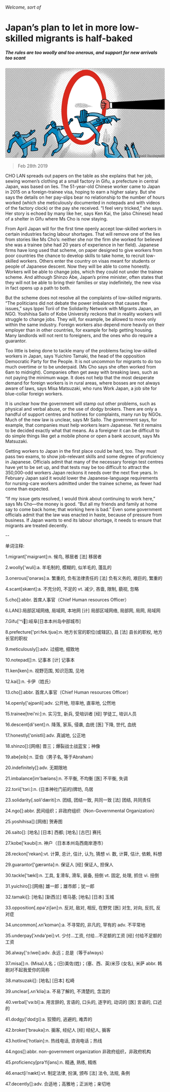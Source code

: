 ###### Welcome, sort of

# Japan’s plan to let in more low-skilled migrants is half-baked 

##### The rules are too woolly and too onerous, and support for new arrivals too scant 

![image](images/20190302_ASD002_0.jpg) 

> Feb 28th 2019 

CHO LAN spreads out papers on the table as she explains that her job, sewing women’s clothing at a small factory in Gifu, a prefecture in central Japan, was based on lies. The 51-year-old Chinese worker came to Japan in 2015 on a foreign-trainee visa, hoping to earn a higher salary. But she says the details on her pay-slips bear no relationship to the number of hours worked (which she meticulously documented in notepads and with videos of the factory clock) or the pay she received. “I feel very tricked,” she says. Her story is echoed by many like her, says Ken Kai, the (also Chinese) head of a shelter in Gifu where Ms Cho is now staying. 

From April Japan will for the first time openly accept low-skilled workers in certain industries facing labour shortages. That will remove one of the lies from stories like Ms Cho’s: neither she nor the firm she worked for believed she was a trainee (she had 20 years of experience in her field). Japanese firms have long used that scheme, on paper designed to give workers from poor countries the chance to develop skills to take home, to recruit low-skilled workers. Others enter the country on visas meant for students or people of Japanese descent. Now they will be able to come honestly. Workers will be able to change jobs, which they could not under the trainee scheme. And although Shinzo Abe, Japan’s prime minister, often states that they will not be able to bring their families or stay indefinitely, the new visa in fact opens up a path to both. 

But the scheme does not resolve all the complaints of low-skilled migrants. “The politicians did not debate the power imbalance that causes the issues,” says Ippei Torii of the Solidarity Network with Migrants Japan, an NGO. Yoshihisa Saito of Kobe University reckons that in reality workers will struggle to change jobs. They will, for example, be allowed to move only within the same industry. Foreign workers also depend more heavily on their employer than in other countries, for example for help getting housing. Many landlords will not rent to foreigners, and the ones who do require a guarantor. 

Too little is being done to tackle many of the problems facing low-skilled workers in Japan, says Yuichiro Tamaki, the head of the opposition Democratic Party for the People. It is not uncommon for migrants to do too much overtime or to be underpaid. (Ms Cho says she often worked from 6am to midnight). Companies often get away with breaking laws, such as not paying the minimum wage. It does not help that the most desperate demand for foreign workers is in rural areas, where bosses are not always aware of laws, says Misa Matsuzaki, who runs Work Japan, a job site for blue-collar foreign workers. 

It is unclear how the government will stamp out other problems, such as physical and verbal abuse, or the use of dodgy brokers. There are only a handful of support centres and hotlines for complaints, many run by NGOs. Much of the new law is unclear, says Mr Saito. The government says, for example, that companies must help workers learn Japanese. Yet it remains to be decided exactly what that means. As a foreigner it can be difficult to do simple things like get a mobile phone or open a bank account, says Ms Matsuzaki. 

Getting workers to Japan in the first place could be hard, too. They must pass two exams, to show job-relevant skills and some degree of proficiency in Japanese. Officials admit that many of the necessary foreign test centres have yet to be set up, and that tests may be too difficult to attract the 350,000-odd workers Japan reckons it needs over the next five years. In February Japan said it would lower the Japanese-language requirements for nursing-care workers admitted under the trainee scheme, as fewer had come than expected. 

“If my issue gets resolved, I would think about continuing to work here,” says Ms Cho—the money is good. “But all my friends and family at home say to come back home; that working here is bad.” Even some government officials admit that the law was enacted in haste, because of pressure from business. If Japan wants to end its labour shortage, it needs to ensure that migrants are treated decently. 

-- 

 单词注释:

1.migrant['maigrәnt]:n. 候鸟, 移居者 [法] 移居者 

2.woolly['wuli]:a. 羊毛制的, 模糊的, 似羊毛的, 蓬乱的 

3.onerous['ɒnәrәs]:a. 繁重的, 负有法律责任的 [法] 负有义务的, 艰巨的, 繁重的 

4.scant[skænt]:a. 不充分的, 不足的 vt. 减少, 吝啬, 限制, 藐视, 忽略 

5.cho[]:abbr. 首席人事官（Chief Human resources Officer） 

6.LAN[]:局部区域网络, 局域网, 本地网 [计] 局部区域网络, 局部网, 局网, 局域网 

7.Gifu['^i:fu:]:岐阜[日本本州岛中部城市] 

8.prefecture['pri:fek.tjuә]:n. 地方长官的职位(或辖区), 县 [法] 县长的职权, 地方长官的职权 

9.meticulously[]:adv. 过细地, 细致地 

10.notepad[]:n. 记事本 [计] 记事本 

11.ken[ken]:n. 视野范围, 知识范围, 见地 

12.kai[]:n. 卡伊（姓氏） 

13.cho[]:abbr. 首席人事官（Chief Human resources Officer） 

14.openly['әjpәnli]:adv. 公开地, 坦率地, 直率地, 公然地 

15.trainee[trei'ni:]:n. 实习生, 新兵, 受培训者 [经] 学徒工, 培训人员 

16.descent[di'sent]:n. 降落, 家系, 侵袭, 血统 [医] 下降, 世代, 血统 

17.honestly['ɒnistli]:adv. 真诚地, 公正地 

18.shinzo[]:[网络] 晋三；爆裂战士战蓝宝；神像 

19.abe[eib]:n. 亚伯（男子名, 等于Abraham） 

20.indefinitely[]:adv. 无期限地 

21.imbalance[im'bælәns]:n. 不平衡, 不均衡 [医] 不平衡, 失调 

22.torii['tɔri:]:n. (日本神社门前的)牌坊, 鸟居 

23.solidarity[.sɒli'dæriti]:n. 团结, 团结一致, 共同一致 [法] 团结, 共同责任 

24.ngo[]:abbr. 民间组织；非政府组织（Non-Governmental Organization） 

25.yoshihisa[]:[网络] 贺寿图 

26.saito[]: [地名] [日本] 西都; [地名] [古巴] 赛托 

27.kobe['kәubi]:n. 神户（日本本州岛西南岸港市） 

28.reckon['rekәn]:vt. 计算, 总计, 估计, 认为, 猜想 vi. 数, 计算, 估计, 依赖, 料想 

29.guarantor['gærәntә]:n. 保证人 [经] 保证人, 担保人 

30.tackle['tækl]:n. 工具, 复滑车, 滑车, 装备, 扭倒 vt. 固定, 处理, 抓住 vi. 扭倒 

31.yuichiro[]:[网络] 雄一郎；雄市郎；犹一郎 

32.tamaki[]: [地名] [新西兰] 塔马基; [地名] [日本] 玉城 

33.opposition[.ɒpә'ziʃәn]:n. 反对, 敌对, 相反, 在野党 [医] 对生, 对向, 反抗, 反对症 

34.uncommon[.ʌn'kɒmәn]:a. 不寻常的, 非凡的, 罕有的 adv. 不平常地 

35.underpay['ʌndә'pei]:vt. 少付...工资, 付给...不足额的工资 [经] 付给不足额的工资 

36.alway['ɔ:lwei]:adv. 永远；总是（等于always） 

37.misa[]:n. (Misa)人名；(日)美佐(姓)；(塞、西、英)米莎 (女名), 米萨 abbr. 韩剧对不起我爱你的简称 

38.matsuzaki[]: [地名] [日本] 松崎 

39.unclear[.ʌn'kliә]:a. 不易了解的, 不清楚的, 含混的 

40.verbal['vә:bl]:a. 用言辞的, 言语的, 口头的, 逐字的, 动词的 [医] 言语的, 口述的 

41.dodgy['dɒdʒi]:a. 狡猾的, 逃避的, 难弄的 

42.broker['brәukә]:n. 掮客, 经纪人 [经] 经纪人, 掮客 

43.hotline['hɔtlain]:n. 热线电话, 咨询电话；热线 

44.ngos[]:abbr. non-government organization 非政府组织，非政府机构 

45.proficiency[prә'fiʃәns]:n. 精通, 熟练, 精练 

46.enact[i'nækt]:vt. 制定法律, 扮演, 颁布 [法] 法令, 法规, 条例 

47.decently[]:adv. 合适地；高雅地；正派地；亲切地 

